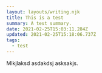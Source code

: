 ```yaml
---
layout: layouts/writing.njk
title: This is a test
summary: A test summary.
date: 2021-02-25T15:03:11.284Z
updated: 2021-02-25T15:18:06.737Z
tags:
  - test
---
```

Mlkjlaksd asdakdsj asksakjs.
